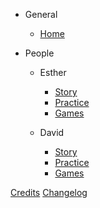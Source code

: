 <!-- _sidebar.md -->

- General
    - [Home](README.md)

- People
    - Esther
        - [Story](stories/esther.md)
        - [Practice](resources/practice/esther.md)
        - [Games](resources/games/esther.md)
    
    - David
        - [Story](stories/david.md)
        - [Practice](resources/practice/david.md)
        - [Games](resources/games/david.md)

[Credits](credits.md)
[Changelog](changelog.md)